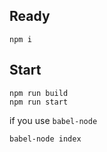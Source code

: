 ## Ready
```
npm i
```

## Start
```
npm run build
npm run start
```

if you use `babel-node`
```
babel-node index
```
